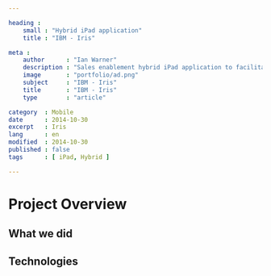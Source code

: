 ```yaml
---

heading :
    small : "Hybrid iPad application"
    title : "IBM - Iris"

meta :
    author      : "Ian Warner"
    description : "Sales enablement hybrid iPad application to facilitate the client seller communication"
    image       : "portfolio/ad.png"
    subject     : "IBM - Iris"
    title       : "IBM - Iris"
    type        : "article"

category  : Mobile
date      : 2014-10-30
excerpt   : Iris
lang      : en
modified  : 2014-10-30
published : false
tags      : [ iPad, Hybrid ]

---
```


# Project Overview

## What we did

## Technologies
